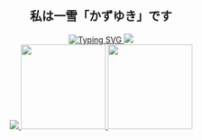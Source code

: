 <h2 align="center">私は一雪「かずゆき」です</h2>
<div align="center">
  <a href="https://git.io/typing-svg"><img src="https://readme-typing-svg.demolab.com?font=&weight=500&size=27&duration=700&pause=2000&color=DF0F5A&background=FFFFFF00&width=480&height=63&lines=%E7%A7%81%E3%81%AF%E4%B8%80%E9%9B%AA%E3%81%A7%E3%81%99%E3%80%82;%E4%B8%80%E9%9B%AA%E3%81%AF%E3%80%8C%E3%81%8B%E3%81%9A%E3%82%86%E3%81%8D%E3%80%8D%E3%81%A8%E8%A8%80%E3%81%86%E8%AA%AD%E3%81%BF%E6%96%B9%E3%81%A7%E3%81%99%E3%80%82" alt="Typing SVG" />
  <img src= "https://www.codewars.com/users/kazuyuki/badges/small">
</div>
<div align="center">
  <img src="https://quotes-github-readme.vercel.app/api?type=horizontal&theme=algolia&quote=夢がなかったですから、生活が無理でした。&author=一雪"/>
  <img src= "https://github-readme-stats.vercel.app/api/top-langs/?username=kazuyuki07" height="150"/>
  <img src= "https://github-readme-stats.vercel.app/api?username=kazuyuki07&show_icons=true&theme=merko" height="150"/>
</div>
